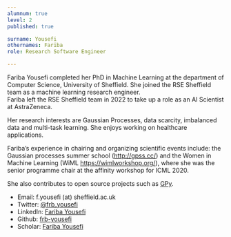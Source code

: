 ```yaml
---
alumnum: true
level: 2
published: true

surname: Yousefi
othernames: Fariba
role: Research Software Engineer

---
```


Fariba Yousefi completed her PhD in Machine Learning at the department of Computer Science, University of Sheffield. She joined the RSE Sheffield team as a machine learning research engineer.  
Fariba left the RSE Sheffield team in 2022 to take up a role as an AI Scientist at AstraZeneca.

Her research interests are Gaussian Processes, data scarcity, imbalanced data and multi-task learning. She enjoys working on healthcare applications.

Fariba’s experience in chairing and organizing scientific events include: the Gaussian processes summer school (http://gpss.cc/) and the Women in Machine Learning (WiML https://wimlworkshop.org/), where she was the senior programme chair at the affinity workshop for ICML 2020.

She also contributes to open source projects such as [GPy](https://github.com/SheffieldML/GPy).

* Email: f.yousefi (at) sheffield.ac.uk
* Twitter: [@frb_yousefi](https://twitter.com/frb_yousefi)
* LinkedIn: [Fariba Yousefi](https://www.linkedin.com/in/fariba-yousefi-2b4b5818/)
* Github: [frb-yousefi](https://github.com/frb-yousefi)
* Scholar: [Fariba Yousefi](https://scholar.google.com/citations?user=rF9GU-EAAAAJ&hl=en)
